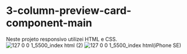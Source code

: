 # 3-column-preview-card-component-main
Neste projeto responsivo utilizei HTML e CSS.
![127 0 0 1_5500_index html (2)](https://user-images.githubusercontent.com/98770963/161083192-ce3b32e4-ef08-49b4-b36f-5ad3fc68e2dc.png)
![127 0 0 1_5500_index html(iPhone SE)](https://user-images.githubusercontent.com/98770963/161083237-c34d712f-1a7f-4f77-a782-727ea23a35cf.png)
